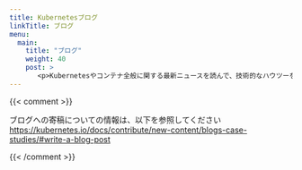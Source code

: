 ```yaml
---
title: Kubernetesブログ
linkTitle: ブログ
menu:
  main:
    title: "ブログ"
    weight: 40
    post: >
       <p>Kubernetesやコンテナ全般に関する最新ニュースを読んで、技術的なハウツーをいち早く入手しましょう。</p>
---
```

{{< comment >}}

ブログへの寄稿についての情報は、以下を参照してください
https://kubernetes.io/docs/contribute/new-content/blogs-case-studies/#write-a-blog-post

{{< /comment >}}
